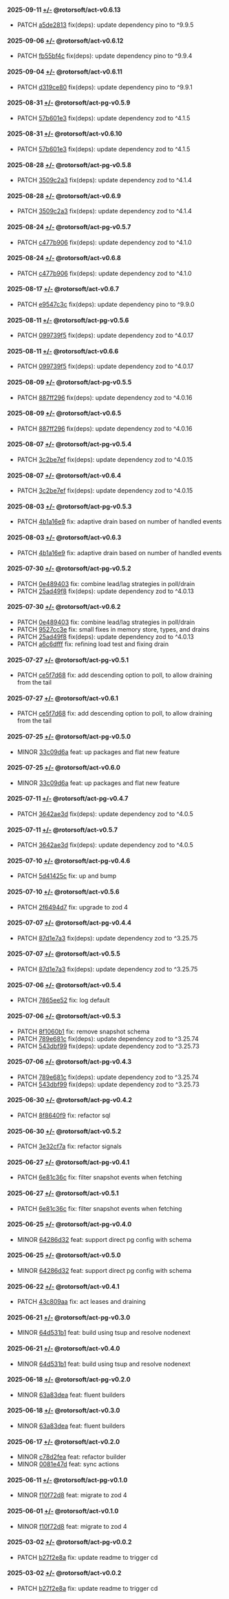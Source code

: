 #### 2025-09-11 [+/-](https://github.com/Rotorsoft/act-root/compare/@rotorsoft/act-v0.6.12...@rotorsoft/act-v0.6.13) @rotorsoft/act-v0.6.13
  - PATCH [a5de2813](https://github.com/Rotorsoft/act-root/commit/a5de2813efc0cd05e0a26bfdfa4dd5dd67c54e4d) fix(deps): update dependency pino to ^9.9.5
#### 2025-09-06 [+/-](https://github.com/Rotorsoft/act-root/compare/@rotorsoft/act-v0.6.11...@rotorsoft/act-v0.6.12) @rotorsoft/act-v0.6.12
  - PATCH [fb55bf4c](https://github.com/Rotorsoft/act-root/commit/fb55bf4c16231c79a327b866929ff92fba975948) fix(deps): update dependency pino to ^9.9.4
#### 2025-09-04 [+/-](https://github.com/Rotorsoft/act-root/compare/@rotorsoft/act-v0.6.10...@rotorsoft/act-v0.6.11) @rotorsoft/act-v0.6.11
  - PATCH [d319ce80](https://github.com/Rotorsoft/act-root/commit/d319ce80237fd27161f80c8e5db88f4e575a9bbe) fix(deps): update dependency pino to ^9.9.1
#### 2025-08-31 [+/-](https://github.com/Rotorsoft/act-root/compare/@rotorsoft/act-pg-v0.5.8...@rotorsoft/act-pg-v0.5.9) @rotorsoft/act-pg-v0.5.9
  - PATCH [57b601e3](https://github.com/Rotorsoft/act-root/commit/57b601e3793cabe99e22ac2eaa26eb6397aebb69) fix(deps): update dependency zod to ^4.1.5
#### 2025-08-31 [+/-](https://github.com/Rotorsoft/act-root/compare/@rotorsoft/act-v0.6.9...@rotorsoft/act-v0.6.10) @rotorsoft/act-v0.6.10
  - PATCH [57b601e3](https://github.com/Rotorsoft/act-root/commit/57b601e3793cabe99e22ac2eaa26eb6397aebb69) fix(deps): update dependency zod to ^4.1.5
#### 2025-08-28 [+/-](https://github.com/Rotorsoft/act-root/compare/@rotorsoft/act-pg-v0.5.7...@rotorsoft/act-pg-v0.5.8) @rotorsoft/act-pg-v0.5.8
  - PATCH [3509c2a3](https://github.com/Rotorsoft/act-root/commit/3509c2a3422fc78cb3ebaed1e27fdbb1d90c645b) fix(deps): update dependency zod to ^4.1.4
#### 2025-08-28 [+/-](https://github.com/Rotorsoft/act-root/compare/@rotorsoft/act-v0.6.8...@rotorsoft/act-v0.6.9) @rotorsoft/act-v0.6.9
  - PATCH [3509c2a3](https://github.com/Rotorsoft/act-root/commit/3509c2a3422fc78cb3ebaed1e27fdbb1d90c645b) fix(deps): update dependency zod to ^4.1.4
#### 2025-08-24 [+/-](https://github.com/Rotorsoft/act-root/compare/@rotorsoft/act-pg-v0.5.6...@rotorsoft/act-pg-v0.5.7) @rotorsoft/act-pg-v0.5.7
  - PATCH [c477b906](https://github.com/Rotorsoft/act-root/commit/c477b9067f6303cac48ef8c9361c0cc252bb4c1a) fix(deps): update dependency zod to ^4.1.0
#### 2025-08-24 [+/-](https://github.com/Rotorsoft/act-root/compare/@rotorsoft/act-v0.6.7...@rotorsoft/act-v0.6.8) @rotorsoft/act-v0.6.8
  - PATCH [c477b906](https://github.com/Rotorsoft/act-root/commit/c477b9067f6303cac48ef8c9361c0cc252bb4c1a) fix(deps): update dependency zod to ^4.1.0
#### 2025-08-17 [+/-](https://github.com/Rotorsoft/act-root/compare/@rotorsoft/act-v0.6.6...@rotorsoft/act-v0.6.7) @rotorsoft/act-v0.6.7
  - PATCH [e9547c3c](https://github.com/Rotorsoft/act-root/commit/e9547c3cc84a7d3f53734c69b75c4c9e2ca713fd) fix(deps): update dependency pino to ^9.9.0
#### 2025-08-11 [+/-](https://github.com/Rotorsoft/act-root/compare/@rotorsoft/act-pg-v0.5.5...@rotorsoft/act-pg-v0.5.6) @rotorsoft/act-pg-v0.5.6
  - PATCH [099739f5](https://github.com/Rotorsoft/act-root/commit/099739f5709b0480cba1a6a652a20bb8554c6851) fix(deps): update dependency zod to ^4.0.17
#### 2025-08-11 [+/-](https://github.com/Rotorsoft/act-root/compare/@rotorsoft/act-v0.6.5...@rotorsoft/act-v0.6.6) @rotorsoft/act-v0.6.6
  - PATCH [099739f5](https://github.com/Rotorsoft/act-root/commit/099739f5709b0480cba1a6a652a20bb8554c6851) fix(deps): update dependency zod to ^4.0.17
#### 2025-08-09 [+/-](https://github.com/Rotorsoft/act-root/compare/@rotorsoft/act-pg-v0.5.4...@rotorsoft/act-pg-v0.5.5) @rotorsoft/act-pg-v0.5.5
  - PATCH [887ff296](https://github.com/Rotorsoft/act-root/commit/887ff296129a79c73e8674f78970b6057fdd1caf) fix(deps): update dependency zod to ^4.0.16
#### 2025-08-09 [+/-](https://github.com/Rotorsoft/act-root/compare/@rotorsoft/act-v0.6.4...@rotorsoft/act-v0.6.5) @rotorsoft/act-v0.6.5
  - PATCH [887ff296](https://github.com/Rotorsoft/act-root/commit/887ff296129a79c73e8674f78970b6057fdd1caf) fix(deps): update dependency zod to ^4.0.16
#### 2025-08-07 [+/-](https://github.com/Rotorsoft/act-root/compare/@rotorsoft/act-pg-v0.5.3...@rotorsoft/act-pg-v0.5.4) @rotorsoft/act-pg-v0.5.4
  - PATCH [3c2be7ef](https://github.com/Rotorsoft/act-root/commit/3c2be7efd44147bf5a31b6e82b0f22306bb23442) fix(deps): update dependency zod to ^4.0.15
#### 2025-08-07 [+/-](https://github.com/Rotorsoft/act-root/compare/@rotorsoft/act-v0.6.3...@rotorsoft/act-v0.6.4) @rotorsoft/act-v0.6.4
  - PATCH [3c2be7ef](https://github.com/Rotorsoft/act-root/commit/3c2be7efd44147bf5a31b6e82b0f22306bb23442) fix(deps): update dependency zod to ^4.0.15
#### 2025-08-03 [+/-](https://github.com/Rotorsoft/act-root/compare/@rotorsoft/act-pg-v0.5.2...@rotorsoft/act-pg-v0.5.3) @rotorsoft/act-pg-v0.5.3
  - PATCH [4b1a16e9](https://github.com/Rotorsoft/act-root/commit/4b1a16e9cdff6b2fa63ad5b8c0e9ccb8b16b9d5e) fix: adaptive drain based on number of handled events
#### 2025-08-03 [+/-](https://github.com/Rotorsoft/act-root/compare/@rotorsoft/act-v0.6.2...@rotorsoft/act-v0.6.3) @rotorsoft/act-v0.6.3
  - PATCH [4b1a16e9](https://github.com/Rotorsoft/act-root/commit/4b1a16e9cdff6b2fa63ad5b8c0e9ccb8b16b9d5e) fix: adaptive drain based on number of handled events
#### 2025-07-30 [+/-](https://github.com/Rotorsoft/act-root/compare/@rotorsoft/act-pg-v0.5.1...@rotorsoft/act-pg-v0.5.2) @rotorsoft/act-pg-v0.5.2
  - PATCH [0e489403](https://github.com/Rotorsoft/act-root/commit/0e4894033d0545fc0806e146a717060cee3d03e0) fix: combine lead/lag strategies in poll/drain
  - PATCH [25ad49f8](https://github.com/Rotorsoft/act-root/commit/25ad49f8170428e4196232170247557ea32eab48) fix(deps): update dependency zod to ^4.0.13
#### 2025-07-30 [+/-](https://github.com/Rotorsoft/act-root/compare/@rotorsoft/act-v0.6.1...@rotorsoft/act-v0.6.2) @rotorsoft/act-v0.6.2
  - PATCH [0e489403](https://github.com/Rotorsoft/act-root/commit/0e4894033d0545fc0806e146a717060cee3d03e0) fix: combine lead/lag strategies in poll/drain
  - PATCH [9527cc3e](https://github.com/Rotorsoft/act-root/commit/9527cc3e261364237e39919977ede5e73b34b579) fix: small fixes in memory store, types, and drains
  - PATCH [25ad49f8](https://github.com/Rotorsoft/act-root/commit/25ad49f8170428e4196232170247557ea32eab48) fix(deps): update dependency zod to ^4.0.13
  - PATCH [a6c6dfff](https://github.com/Rotorsoft/act-root/commit/a6c6dfff38f6dd788d82e11e4badc0f96a6953e2) fix: refining load test and fixing drain
#### 2025-07-27 [+/-](https://github.com/Rotorsoft/act-root/compare/@rotorsoft/act-pg-v0.5.0...@rotorsoft/act-pg-v0.5.1) @rotorsoft/act-pg-v0.5.1
  - PATCH [ce5f7d68](https://github.com/Rotorsoft/act-root/commit/ce5f7d68d72cb34e7d0fbefb96e81c7124c9efb5) fix: add descending option to poll, to allow draining from the tail
#### 2025-07-27 [+/-](https://github.com/Rotorsoft/act-root/compare/@rotorsoft/act-v0.6.0...@rotorsoft/act-v0.6.1) @rotorsoft/act-v0.6.1
  - PATCH [ce5f7d68](https://github.com/Rotorsoft/act-root/commit/ce5f7d68d72cb34e7d0fbefb96e81c7124c9efb5) fix: add descending option to poll, to allow draining from the tail
#### 2025-07-25 [+/-](https://github.com/Rotorsoft/act-root/compare/@rotorsoft/act-pg-v0.4.7...@rotorsoft/act-pg-v0.5.0) @rotorsoft/act-pg-v0.5.0
  - MINOR [33c09d6a](https://github.com/Rotorsoft/act-root/commit/33c09d6adaa42e33f2da5ccf722cb8c7c967bbc4) feat: up packages and flat new feature
#### 2025-07-25 [+/-](https://github.com/Rotorsoft/act-root/compare/@rotorsoft/act-v0.5.7...@rotorsoft/act-v0.6.0) @rotorsoft/act-v0.6.0
  - MINOR [33c09d6a](https://github.com/Rotorsoft/act-root/commit/33c09d6adaa42e33f2da5ccf722cb8c7c967bbc4) feat: up packages and flat new feature
#### 2025-07-11 [+/-](https://github.com/Rotorsoft/act-root/compare/@rotorsoft/act-pg-v0.4.6...@rotorsoft/act-pg-v0.4.7) @rotorsoft/act-pg-v0.4.7
  - PATCH [3642ae3d](https://github.com/Rotorsoft/act-root/commit/3642ae3dd3fd0b02fb7bd02b5a45eca474362401) fix(deps): update dependency zod to ^4.0.5
#### 2025-07-11 [+/-](https://github.com/Rotorsoft/act-root/compare/@rotorsoft/act-v0.5.6...@rotorsoft/act-v0.5.7) @rotorsoft/act-v0.5.7
  - PATCH [3642ae3d](https://github.com/Rotorsoft/act-root/commit/3642ae3dd3fd0b02fb7bd02b5a45eca474362401) fix(deps): update dependency zod to ^4.0.5
#### 2025-07-10 [+/-](https://github.com/Rotorsoft/act-root/compare/@rotorsoft/act-pg-v0.4.5...@rotorsoft/act-pg-v0.4.6) @rotorsoft/act-pg-v0.4.6
  - PATCH [5d41425c](https://github.com/Rotorsoft/act-root/commit/5d41425ce490e5bb3534ed272b4cba4d06fa3c4d) fix: up and bump
#### 2025-07-10 [+/-](https://github.com/Rotorsoft/act-root/compare/@rotorsoft/act-v0.5.5...@rotorsoft/act-v0.5.6) @rotorsoft/act-v0.5.6
  - PATCH [2f6494d7](https://github.com/Rotorsoft/act-root/commit/2f6494d7ca33f99b0ae0f30017f1bda61d089853) fix: upgrade to zod 4
#### 2025-07-07 [+/-](https://github.com/Rotorsoft/act-root/compare/@rotorsoft/act-pg-v0.4.3...@rotorsoft/act-pg-v0.4.4) @rotorsoft/act-pg-v0.4.4
  - PATCH [87d1e7a3](https://github.com/Rotorsoft/act-root/commit/87d1e7a31cfdaff7e443ea91d6c551d399aacc84) fix(deps): update dependency zod to ^3.25.75
#### 2025-07-07 [+/-](https://github.com/Rotorsoft/act-root/compare/@rotorsoft/act-v0.5.4...@rotorsoft/act-v0.5.5) @rotorsoft/act-v0.5.5
  - PATCH [87d1e7a3](https://github.com/Rotorsoft/act-root/commit/87d1e7a31cfdaff7e443ea91d6c551d399aacc84) fix(deps): update dependency zod to ^3.25.75
#### 2025-07-06 [+/-](https://github.com/Rotorsoft/act-root/compare/@rotorsoft/act-v0.5.3...@rotorsoft/act-v0.5.4) @rotorsoft/act-v0.5.4
  - PATCH [7865ee52](https://github.com/Rotorsoft/act-root/commit/7865ee5204956e4d8f426b6145054ed503c7af83) fix: log default
#### 2025-07-06 [+/-](https://github.com/Rotorsoft/act-root/compare/@rotorsoft/act-v0.5.2...@rotorsoft/act-v0.5.3) @rotorsoft/act-v0.5.3
  - PATCH [8f1060b1](https://github.com/Rotorsoft/act-root/commit/8f1060b150702991007b648417daeb72c94ce168) fix: remove snapshot schema
  - PATCH [789e681c](https://github.com/Rotorsoft/act-root/commit/789e681c973fba34e4db566eb30a507e4d1d7d6e) fix(deps): update dependency zod to ^3.25.74
  - PATCH [543dbf99](https://github.com/Rotorsoft/act-root/commit/543dbf99be08f39e39edf6417f145d1d60c9abd3) fix(deps): update dependency zod to ^3.25.73
#### 2025-07-06 [+/-](https://github.com/Rotorsoft/act-root/compare/@rotorsoft/act-pg-v0.4.2...@rotorsoft/act-pg-v0.4.3) @rotorsoft/act-pg-v0.4.3
  - PATCH [789e681c](https://github.com/Rotorsoft/act-root/commit/789e681c973fba34e4db566eb30a507e4d1d7d6e) fix(deps): update dependency zod to ^3.25.74
  - PATCH [543dbf99](https://github.com/Rotorsoft/act-root/commit/543dbf99be08f39e39edf6417f145d1d60c9abd3) fix(deps): update dependency zod to ^3.25.73
#### 2025-06-30 [+/-](https://github.com/Rotorsoft/act-root/compare/@rotorsoft/act-pg-v0.4.1...@rotorsoft/act-pg-v0.4.2) @rotorsoft/act-pg-v0.4.2
  - PATCH [8f8640f9](https://github.com/Rotorsoft/act-root/commit/8f8640f965e9c2e1bfab4565a695c3417e3f1060) fix: refactor sql
#### 2025-06-30 [+/-](https://github.com/Rotorsoft/act-root/compare/@rotorsoft/act-v0.5.1...@rotorsoft/act-v0.5.2) @rotorsoft/act-v0.5.2
  - PATCH [3e32cf7a](https://github.com/Rotorsoft/act-root/commit/3e32cf7a17bc0592d09f6100fb0df192278cba37) fix: refactor signals
#### 2025-06-27 [+/-](https://github.com/Rotorsoft/act-root/compare/@rotorsoft/act-pg-v0.4.0...@rotorsoft/act-pg-v0.4.1) @rotorsoft/act-pg-v0.4.1
  - PATCH [6e81c36c](https://github.com/Rotorsoft/act-root/commit/6e81c36ce7366d28631fea939536d1dbb725a073) fix: filter snapshot events when fetching
#### 2025-06-27 [+/-](https://github.com/Rotorsoft/act-root/compare/@rotorsoft/act-v0.5.0...@rotorsoft/act-v0.5.1) @rotorsoft/act-v0.5.1
  - PATCH [6e81c36c](https://github.com/Rotorsoft/act-root/commit/6e81c36ce7366d28631fea939536d1dbb725a073) fix: filter snapshot events when fetching
#### 2025-06-25 [+/-](https://github.com/Rotorsoft/act-root/compare/@rotorsoft/act-pg-v0.3.0...@rotorsoft/act-pg-v0.4.0) @rotorsoft/act-pg-v0.4.0
  - MINOR [64286d32](https://github.com/Rotorsoft/act-root/commit/64286d32f5513df3b964cca45ef96cc559e9574b) feat: support direct pg config with schema
#### 2025-06-25 [+/-](https://github.com/Rotorsoft/act-root/compare/@rotorsoft/act-v0.4.1...@rotorsoft/act-v0.5.0) @rotorsoft/act-v0.5.0
  - MINOR [64286d32](https://github.com/Rotorsoft/act-root/commit/64286d32f5513df3b964cca45ef96cc559e9574b) feat: support direct pg config with schema
#### 2025-06-22 [+/-](https://github.com/Rotorsoft/act-root/compare/@rotorsoft/act-v0.4.0...@rotorsoft/act-v0.4.1) @rotorsoft/act-v0.4.1
  - PATCH [43c809aa](https://github.com/Rotorsoft/act-root/commit/43c809aa3769d4a8f4bd72599f1dea20d255d301) fix: act leases and draining
#### 2025-06-21 [+/-](https://github.com/Rotorsoft/act-root/compare/@rotorsoft/act-pg-v0.2.0...@rotorsoft/act-pg-v0.3.0) @rotorsoft/act-pg-v0.3.0
  - MINOR [64d531b1](https://github.com/Rotorsoft/act-root/commit/64d531b17692c53332f5dfa611323fa8ebc47bb2) feat: build using tsup and resolve nodenext
#### 2025-06-21 [+/-](https://github.com/Rotorsoft/act-root/compare/@rotorsoft/act-v0.3.0...@rotorsoft/act-v0.4.0) @rotorsoft/act-v0.4.0
  - MINOR [64d531b1](https://github.com/Rotorsoft/act-root/commit/64d531b17692c53332f5dfa611323fa8ebc47bb2) feat: build using tsup and resolve nodenext
#### 2025-06-18 [+/-](https://github.com/Rotorsoft/act-root/compare/@rotorsoft/act-pg-v0.1.0...@rotorsoft/act-pg-v0.2.0) @rotorsoft/act-pg-v0.2.0
  - MINOR [63a83dea](https://github.com/Rotorsoft/act-root/commit/63a83dea07ed289551b286f5213dad2beb599d6d) feat: fluent builders
#### 2025-06-18 [+/-](https://github.com/Rotorsoft/act-root/compare/@rotorsoft/act-v0.2.0...@rotorsoft/act-v0.3.0) @rotorsoft/act-v0.3.0
  - MINOR [63a83dea](https://github.com/Rotorsoft/act-root/commit/63a83dea07ed289551b286f5213dad2beb599d6d) feat: fluent builders
#### 2025-06-17 [+/-](https://github.com/Rotorsoft/act-root/compare/@rotorsoft/act-v0.1.0...@rotorsoft/act-v0.2.0) @rotorsoft/act-v0.2.0
  - MINOR [c78d2fea](https://github.com/Rotorsoft/act-root/commit/c78d2feab350ba6e54e3fc500fb3769674e529a7) feat: refactor builder
  - MINOR [0081e47d](https://github.com/Rotorsoft/act-root/commit/0081e47d4b3454d7f1a21817d90eefea8e08bb93) feat: sync actions
#### 2025-06-11 [+/-](https://github.com/Rotorsoft/act-root/compare/@rotorsoft/act-pg-v0.0.2...@rotorsoft/act-pg-v0.1.0) @rotorsoft/act-pg-v0.1.0
  - MINOR [f10f72d8](https://github.com/Rotorsoft/act-root/commit/f10f72d8d82baa6f90ae84c21f84775d63b06fce) feat: migrate to zod 4
#### 2025-06-01 [+/-](https://github.com/Rotorsoft/act-root/compare/@rotorsoft/act-v0.0.2...@rotorsoft/act-v0.1.0) @rotorsoft/act-v0.1.0
  - MINOR [f10f72d8](https://github.com/Rotorsoft/act-root/commit/f10f72d8d82baa6f90ae84c21f84775d63b06fce) feat: migrate to zod 4
#### 2025-03-02 [+/-](https://github.com/Rotorsoft/act-root/compare/@rotorsoft/act-pg-v0.0.1...@rotorsoft/act-pg-v0.0.2) @rotorsoft/act-pg-v0.0.2
  - PATCH [b27f2e8a](https://github.com/Rotorsoft/act-root/commit/b27f2e8ab5bc10be66f41c5e5f9554cb523997a6) fix: update readme to trigger cd
#### 2025-03-02 [+/-](https://github.com/Rotorsoft/act-root/compare/@rotorsoft/act-v0.0.1...@rotorsoft/act-v0.0.2) @rotorsoft/act-v0.0.2
  - PATCH [b27f2e8a](https://github.com/Rotorsoft/act-root/commit/b27f2e8ab5bc10be66f41c5e5f9554cb523997a6) fix: update readme to trigger cd
